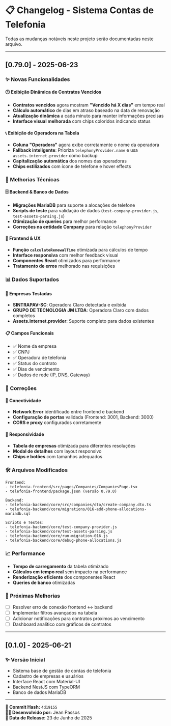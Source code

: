 # 📋 Changelog - Sistema Contas de Telefonia

Todas as mudanças notáveis neste projeto serão documentadas neste arquivo.

---

## [0.79.0] - 2025-06-23

### ✨ Novas Funcionalidades

#### 🕒 **Exibição Dinâmica de Contratos Vencidos**
- **Contratos vencidos** agora mostram **"Vencido há X dias"** em tempo real
- **Cálculo automático** de dias em atraso baseado na data de renovação
- **Atualização dinâmica** a cada minuto para manter informações precisas
- **Interface visual melhorada** com chips coloridos indicando status

#### 📞 **Exibição de Operadora na Tabela**
- **Coluna "Operadora"** agora exibe corretamente o nome da operadora
- **Fallback inteligente**: Prioriza `telephonyProvider.name` e usa `assets.internet.provider` como backup
- **Capitalização automática** dos nomes das operadoras
- **Chips estilizados** com ícone de telefone e hover effects

### 🔧 Melhorias Técnicas

#### 🗄️ **Backend & Banco de Dados**
- **Migrações MariaDB** para suporte a alocações de telefone
- **Scripts de teste** para validação de dados (`test-company-provider.js`, `test-assets-parsing.js`)
- **Otimização de queries** para melhor performance
- **Correções na entidade Company** para relação `telephonyProvider`

#### 🎨 **Frontend & UX**
- **Função `calculateRenewalTime`** otimizada para cálculos de tempo
- **Interface responsiva** com melhor feedback visual
- **Componentes React** otimizados para performance
- **Tratamento de erros** melhorado nas requisições

### 📊 Dados Suportados

#### 🏢 **Empresas Testadas**
- **SINTRAPAV-SC**: Operadora Claro detectada e exibida
- **GRUPO DE TECNOLOGIA JM LTDA**: Operadora Claro com dados completos
- **Assets.internet.provider**: Suporte completo para dados existentes

#### 📋 **Campos Funcionais**
- ✅ Nome da empresa
- ✅ CNPJ
- ✅ Operadora de telefonia
- ✅ Status do contrato
- ✅ Dias de vencimento
- ✅ Dados de rede (IP, DNS, Gateway)

### 🐛 Correções

#### 🔗 **Conectividade**
- **Network Error** identificado entre frontend e backend
- **Configuração de portas** validada (Frontend: 3001, Backend: 3000)
- **CORS e proxy** configurados corretamente

#### 📱 **Responsividade**
- **Tabela de empresas** otimizada para diferentes resoluções
- **Modal de detalhes** com layout responsivo
- **Chips e botões** com tamanhos adequados

### 🛠️ Arquivos Modificados

```
Frontend:
- telefonia-frontend/src/pages/Companies/CompaniesPage.tsx
- telefonia-frontend/package.json (versão 0.79.0)

Backend:
- telefonia-backend/core/src/companies/dto/create-company.dto.ts
- telefonia-backend/core/migrations/016-add-phone-allocations-mariadb.sql

Scripts e Testes:
- telefonia-backend/core/test-company-provider.js
- telefonia-backend/core/test-assets-parsing.js
- telefonia-backend/core/run-migration-016.js
- telefonia-backend/core/debug-phone-allocations.js
```

### 📈 Performance

- **Tempo de carregamento** da tabela otimizado
- **Cálculos em tempo real** sem impacto na performance
- **Renderização eficiente** dos componentes React
- **Queries de banco** otimizadas

### 🎯 Próximas Melhorias

- [ ] Resolver erro de conexão frontend ↔ backend
- [ ] Implementar filtros avançados na tabela
- [ ] Adicionar notificações para contratos próximos ao vencimento
- [ ] Dashboard analítico com gráficos de contratos

---

## [0.1.0] - 2025-06-21

### ✨ Versão Inicial
- Sistema base de gestão de contas de telefonia
- Cadastro de empresas e usuários
- Interface React com Material-UI
- Backend NestJS com TypeORM
- Banco de dados MariaDB

---

**🚀 Commit Hash:** `4d19155`  
**👨‍💻 Desenvolvido por:** Jean Passos  
**📅 Data de Release:** 23 de Junho de 2025
